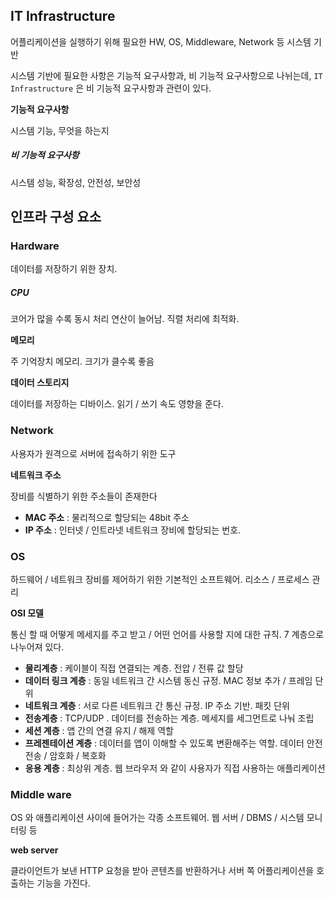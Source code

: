 ## IT Infrastructure

어플리케이션을 실행하기 위해 필요한 HW, OS, Middleware, Network 등 시스템 기반

시스템 기반에 필요한 사항은 기능적 요구사항과, 비 기능적 요구사항으로 나뉘는데, `IT Infrastructure` 은 비 기능적 요구사항과 관련이 있다. 

__기능적 요구사항__

시스템 기능, 무엇을 하는지

##### 비 기능적 요구사항

시스템 성능, 확장성, 안전성, 보안성 



## 인프라 구성 요소 

### Hardware 

데이터를 저장하기 위한 장치.

##### CPU

코어가 많을 수록 동시 처리 연산이 늘어남. 직렬 처리에 최적화. 

__메모리__

주 기억장치 메모리. 크기가 클수록 좋음

__데이터 스토리지__

데이터를 저장하는 디바이스. 읽기 / 쓰기 속도 영향을 준다. 



### Network

사용자가 원격으로 서버에 접속하기 위한 도구

__네트워크 주소__

장비를 식별하기 위한 주소들이 존재한다

- __MAC 주소__ : 물리적으로 할당되는 48bit 주소
- __IP 주소__ : 인터넷 / 인트라넷 네트워크 장비에 할당되는 번호. 

### OS

하드웨어 / 네트워크 장비를 제어하기 위한 기본적인 소프트웨어. 리소스 / 프로세스 관리 

__OSI 모델__

통신 할 때 어떻게 메세지를 주고 받고 / 어떤 언어를 사용할 지에 대한 규칙. 7 계층으로 나누어져 있다. 

- __물리계층__ : 케이블이 직접 연결되는 계층. 전압 / 전류 값 할당 
- __데이터 링크 계층__ : 동일 네트워크 간 시스템 동신 규정. MAC 정보 추가 / 프레임 단위
- __네트워크 계층__ : 서로 다른 네트워크 간 통신 규정. IP 주소 기반. 패킷 단위
- __전송계층__ : TCP/UDP . 데이터를 전송하는 계층. 메세지를 세그먼트로 나눠 조립
- __세션 계층__ : 앱 간의 연결 유지 / 해제 역할 
- __프레젠테이션 계층__ : 데이터를 앱이 이해할 수 있도록 변환해주는 역할. 데이터 안전 전송 / 암호화 / 복호화
- __응용 계층__ : 최상위 계층. 웹 브라우저 와 같이 사용자가 직접 사용하는 애플리케이션 

### Middle ware

OS 와 애플리케이션 사이에 들어가는 각종 소프트웨어. 웹 서버 / DBMS / 시스템 모니터링 등

__web server__

클라이언트가 보낸 HTTP 요청을 받아 콘텐츠를 반환하거나 서버 쪽 어플리케이션을 호출하는 기능을 가진다. 

